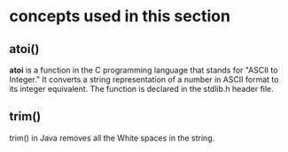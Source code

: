 # concepts used in this section 

## atoi() 
**atoi** is a function in the C programming language that stands for "ASCII to Integer." It converts a string representation of a number in ASCII format to its integer equivalent. The function is declared in the stdlib.h header file.

## trim()
trim() in Java removes all the White spaces in the string.